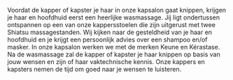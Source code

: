 ---
---

Voordat de kapper of kapster je haar in onze kapsalon gaat knippen, krijgen je haar en hoofdhuid eerst een heerlijke wasmassage. Jij ligt ondertussen ontspannen op een van onze kappersstoelen die zijn uitgerust met twee Shiatsu massagestanden. Wij kijken naar de gesteldheid van je haar en hoofdhuid en je krijgt een persoonlijk advies over een shampoo en/of masker. In onze kapsalon werken we met de merken Keune en K&eacute;rastase. Na de wasmassage zal de kapper of kapster je haar knippen op basis van jouw wensen en zijn of haar vaktechnische kennis. Onze kappers en kapsters nemen de tijd om goed naar je wensen te luisteren.